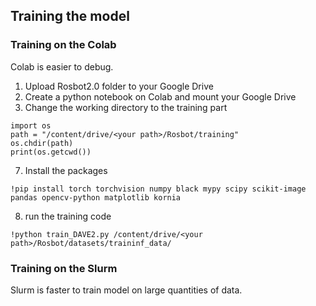 ## Training the model
### Training on the Colab
Colab is easier to debug.
1. Upload Rosbot2.0 folder to your Google Drive
2. Create a python notebook on Colab and mount your Google Drive
3. Change the working directory to the training part
```
import os
path = "/content/drive/<your path>/Rosbot/training"
os.chdir(path)
print(os.getcwd())
```
7. Install the packages
```
!pip install torch torchvision numpy black mypy scipy scikit-image pandas opencv-python matplotlib kornia
```
8. run the training code
```
!python train_DAVE2.py /content/drive/<your path>/Rosbot/datasets/traininf_data/
```
### Training on the Slurm
Slurm is faster to train model on large quantities of data.
